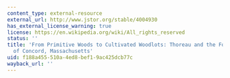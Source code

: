 ```yaml
---
content_type: external-resource
external_url: http://www.jstor.org/stable/4004930
has_external_license_warning: true
license: https://en.wikipedia.org/wiki/All_rights_reserved
status: ''
title: 'From Primitive Woods to Cultivated Woodlots: Thoreau and the Forest History
  of Concord, Massachusetts'
uid: f188a455-510a-4ed8-bef1-9ac425dcb77c
wayback_url: ''
---
```


